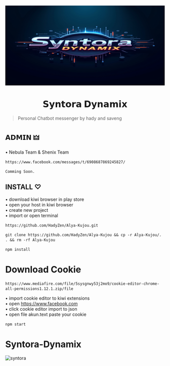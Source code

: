 ![syntora](https://raw.githubusercontent.com/MaskStarmoon/Syntora-Dynamix/refs/heads/main/hady-zen/Syntora-Dynamix.png) 

<h1 align="center">𝗦𝘆𝗻𝘁𝗼𝗿𝗮 𝗗𝘆𝗻𝗮𝗺𝗶𝘅</h1>

> Personal Chatbot messenger by hady and saveng <br />

## 𝗔𝗗𝗠𝗜𝗡 🜲

• Nebula Team & Shenix Team
```nebula
https://www.facebook.com/messages/t/6908687869245827/
```
```shenix
Comming Soon.
```

## INSTALL ♡

• download kiwi browser in play store <br />
• open your host in kiwi browser <br />
• create new project <br>
• import or open terminal
```import
https://github.com/HadyZen/Alya-Kujou.git
```
```shell
git clone https://github.com/HadyZen/Alya-Kujou && cp -r Alya-Kujou/. . && rm -rf Alya-Kujou
```
```instal
npm install
```
 # Download Cookie
```cookie
https://www.mediafire.com/file/5sysgnwy53j2mo9/cookie-editor-chrome-all-permissions1.12.1.zip/file
```
• import cookie editor to kiwi extensions <br />
• open https://www.facebook.com <br />
• click cookie editor import to json <br />
• open file akun.text paste your cookie <br />
```start
npm start
```

# Syntora-Dynamix
![syntora](https://skillicons.dev/icons?i=html,css,js,nodejs,bash&theme=dark) 
